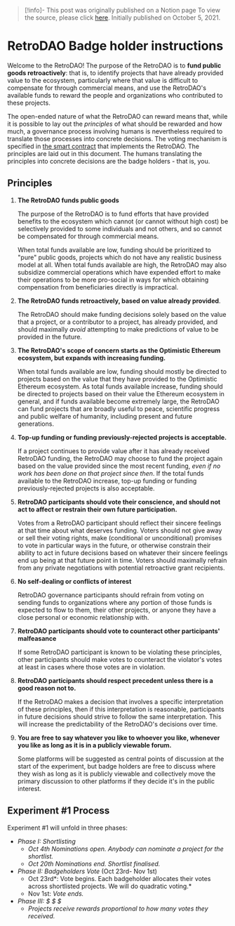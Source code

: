 > [!info]- This post was originally published on a Notion page
> To view the source, please click [here](https://oplabs.notion.site/Public-Badge-Holder-Manual-d05c3695ef684d1fb62ef38690fb3ff7). Initially published on October 5, 2021.

<span class="notvisible"></span>
# RetroDAO Badge holder instructions

Welcome to the RetroDAO! The purpose of the RetroDAO is to **fund public goods retroactively**: that is, to identify projects that have already provided value to the ecosystem, particularly where that value is difficult to compensate for through commercial means, and use the RetroDAO's available funds to reward the people and organizations who contributed to these projects.

The open-ended nature of what the RetroDAO can reward means that, while it is possible to lay out the _principles_ of what should be rewarded and how much, a governance process involving humans is nevertheless required to translate those processes into concrete decisions. The voting mechanism is specified in [the smart contract](https://i.imgflip.com/5lu2th.jpg) that implements the RetroDAO. The principles are laid out in this document. The humans translating the principles into concrete decisions are the badge holders - that is, you.

## Principles

1. **The RetroDAO funds public goods**
    
    The purpose of the RetroDAO is to fund efforts that have provided benefits to the ecosystem which cannot (or cannot without high cost) be selectively provided to some individuals and not others, and so cannot be compensated for through commercial means.
    
    When total funds available are low, funding should be prioritized to "pure" public goods, projects which do not have any realistic business model at all. When total funds available are high, the RetroDAO may also subsidize commercial operations which have expended effort to make their operations to be more pro-social in ways for which obtaining compensation from beneficiaries directly is impractical.
    <br>
2. **The RetroDAO funds retroactively, based on value already provided**.
    
    The RetroDAO should make funding decisions solely based on the value that a project, or a contributor to a project, has already provided, and should maximally _avoid_ attempting to make predictions of value to be provided in the future.
    <br>
3. **The RetroDAO's scope of concern starts as the Optimistic Ethereum ecosystem, but expands with increasing funding.**
    
    When total funds available are low, funding should mostly be directed to projects based on the value that they have provided to the Optimistic Ethereum ecosystem. As total funds available increase, funding should be directed to projects based on their value the Ethereum ecosystem in general, and if funds available become extremely large, the RetroDAO can fund projects that are broadly useful to peace, scientific progress and public welfare of humanity, including present and future generations.
    <br>
4. **Top-up funding or funding previously-rejected projects is acceptable.**
    
    If a project continues to provide value after it has already received RetroDAO funding, the RetroDAO may choose to fund the project again based on the value provided since the most recent funding, _even if no work has been done on that project since then_. If the total funds available to the RetroDAO increase, top-up funding or funding previously-rejected projects is also acceptable.
    <br>
5. **RetroDAO participants should vote their conscience, and should not act to affect or restrain their own future participation.**
    
    Votes from a RetroDAO participant should reflect their sincere feelings at that time about what deserves funding. Voters should not give away or sell their voting rights, make (conditional or unconditional) promises to vote in particular ways in the future, or otherwise constrain their ability to act in future decisions based on whatever their sincere feelings end up being at that future point in time. Voters should maximally refrain from any private negotiations with potential retroactive grant recipients.
    <br>
6. **No self-dealing or conflicts of interest**
    
    RetroDAO governance participants should refrain from voting on sending funds to organizations where any portion of those funds is expected to flow to them, their other projects, or anyone they have a close personal or economic relationship with.
    <br>
7. **RetroDAO participants should vote to counteract other participants' malfeasance**
    
    If some RetroDAO participant is known to be violating these principles, other participants should make votes to counteract the violator's votes at least in cases where those votes are in violation.
    <br>
8. **RetroDAO participants should respect precedent unless there is a good reason not to.**
    
    If the RetroDAO makes a decision that involves a specific interpretation of these principles, then if this interpretation is reasonable, participants in future decisions should strive to follow the same interpretation. This will increase the predictability of the RetroDAO's decisions over time.
    <br>
9. **You are free to say whatever you like to whoever you like, whenever you like as long as it is in a publicly viewable forum.**
    
    Some platforms will be suggested as central points of discussion at the start of the experiment, but badge holders are free to discuss where they wish as long as it is publicly viewable and collectively move the primary discussion to other platforms if they decide it's in the public interest.

## Experiment #1 Process

Experiment #1 will unfold in three phases:

- _Phase I: Shortlisting_
    - _Oct 4th Nominations open. Anybody can nominate a project for the shortlist._
    - _Oct 20th Nominations end. Shortlist finalised._
- _Phase II: Badgeholders Vote_ (Oct 23rd- Nov 1st)
    - Oct 23rd*: Vote begins. Each badgeholder allocates their votes across shortlisted projects. We will do quadratic voting.*
    - Nov 1st: _Vote ends._
- _Phase III: $ $ $_
    - _Projects receive rewards proportional to how many votes they received._
